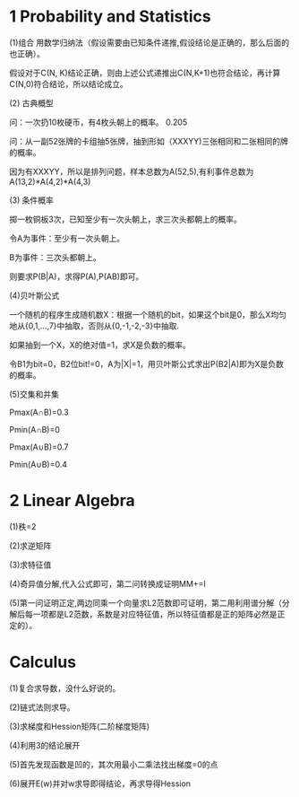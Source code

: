 # 1 Probability and Statistics

(1)组合
用数学归纳法（假设需要由已知条件递推,假设结论是正确的，那么后面的也正确）。 

假设对于C(N, K)结论正确，则由上述公式递推出C(N,K+1)也符合结论，再计算C(N,0)符合结论，所以结论成立。  


(2)
古典概型  

问：一次扔10枚硬币，有4枚头朝上的概率。 0.205  

问：从一副52张牌的卡组抽5张牌，抽到形如（XXXYY)三张相同和二张相同的牌的概率。  

因为有XXXYY，所以是排列问题，样本总数为A(52,5),有利事件总数为A(13,2)*A(4,2)*A(4,3)  

(3)
条件概率  

掷一枚铜板3次，已知至少有一次头朝上，求三次头都朝上的概率。  

令A为事件：至少有一次头朝上。  

B为事件：三次头都朝上。  

则要求P(B|A)，求得P(A),P(AB)即可。   


(4)贝叶斯公式  

一个随机的程序生成随机数X：根据一个随机的bit，如果这个bit是0，那么X均匀地从{0,1,...,7}中抽取，否则从{0,-1,-2,-3}中抽取.  

如果抽到一个X，X的绝对值=1，求X是负数的概率。  

令B1为bit=0，B2位bit!=0，A为|X|=1，用贝叶斯公式求出P(B2|A)即为X是负数的概率。    

(5)交集和并集  

Pmax(A∩B)=0.3  

Pmin(A∩B)=0  

Pmax(A∪B)=0.7  

Pmin(A∪B)=0.4  

# 2 Linear Algebra  

(1)秩=2    

(2)求逆矩阵  

(3)求特征值  

(4)奇异值分解,代入公式即可，第二问转换成证明MM+=I  

(5)第一问证明正定,两边同乘一个向量求L2范数即可证明，第二用利用谱分解（分解后每一项都是L2范数，系数是对应特征值，所以特征值都是正的矩阵必然是正定的）。  

# Calculus  

(1)复合求导数，没什么好说的。

(2)链式法则求导。

(3)求梯度和Hession矩阵(二阶梯度矩阵)

(4)利用3的结论展开

(5)首先发现函数是凹的，其次用最小二乘法找出梯度=0的点

(6)展开E(w)并对w求导即得结论，再求导得Hession
